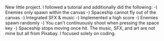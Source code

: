 New little project.
I followed a tutorial and additionally did the following:
-) Enemies only spawn within the canvas
-) Spaceship cannot fly out of the canvas
-) Integrated SFX & music
-) Implemented a high score
-) Enemies spawn randomly
-) You can't continuously shoot when pressing the space key
-) Spaceship stops moving once hit.
The music, SFX, and art are not mine but all from Pixabay. I focused solely on coding.
